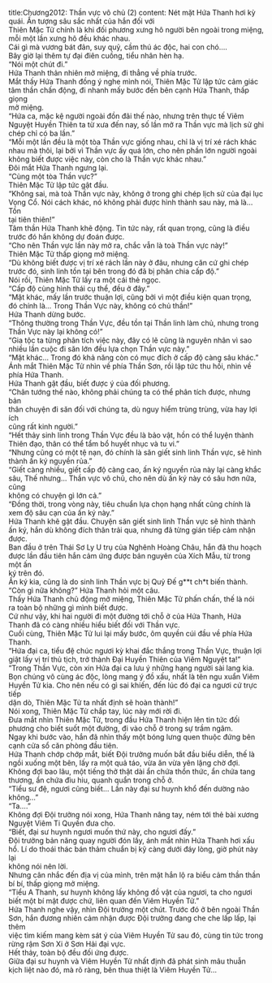 title:Chương2012: Thần vực vô chủ (2)
content:
Nét mặt Hứa Thanh hơi kỳ quái. Ấn tượng sâu sắc nhất của hắn đối với<br>Thiên Mặc Tử chính là khi đối phương xưng hô người bên ngoài trong miệng,<br>mỗi một lần xưng hô đều khác nhau.<br>Cái gì mà vương bát đản, suy quỷ, cầm thú ác độc, hai con chó….<br>Bây giờ lại thêm tự đại điên cuồng, tiểu nhân hèn hạ.<br>“Nói một chút đi.”<br>Hứa Thanh thản nhiên mở miệng, đi thẳng về phía trước.<br>Mắt thấy Hứa Thanh đồng ý nghe mình nói, Thiên Mặc Tử lập tức cảm giác<br>tâm thần chấn động, đi nhanh mấy bước đến bên cạnh Hứa Thanh, thấp giọng<br>mở miệng.<br>“Hứa ca, mặc kệ người ngoài đồn đãi thế nào, nhưng trên thực tế Viêm<br>Nguyệt Huyền Thiên ta từ xưa đến nay, số lần mở ra Thần vực mà lịch sử ghi<br>chép chỉ có ba lần.”<br>“Mỗi một lần đều là một tòa Thần vực giống nhau, chỉ là vị trí xé rách khác<br>nhau mà thôi, lại bởi vì Thần vực ấy quá lớn, cho nên phần lớn người ngoài<br>không biết được việc này, còn cho là Thần vực khác nhau.”<br>Đôi mắt Hứa Thanh ngưng lại.<br>“Cùng một tòa Thần vực?”<br>Thiên Mặc Tử lập tức gật đầu.<br>“Không sai, mà toà Thần vực này, không ở trong ghi chép lịch sử của đại lục<br>Vọng Cổ. Nói cách khác, nó không phải được hình thành sau này, mà là… Tồn<br>tại tiên thiên!”<br>Tâm thần Hứa Thanh khẽ động. Tin tức này, rất quan trọng, cũng là điều<br>trước đó hắn không dự đoán được.<br>“Cho nên Thần vực lần này mở ra, chắc vẫn là toà Thần vực này!”<br>Thiên Mặc Tử thấp giọng mở miệng.<br>“Dù không biết được vị trí xé rách lần này ở đâu, nhưng căn cứ ghi chép<br>trước đó, sinh linh tồn tại bên trong đó đã bị phân chia cấp độ.”<br>Nói rồi, Thiên Mặc Tử lấy ra một cái thẻ ngọc.<br>“Cấp độ cùng hình thái cụ thể, đều ở đây.”<br>“Mặt khác, mấy lần trước thuận lợi, cũng bởi vì một điều kiện quan trọng,<br>đó chính là… Trong Thần Vực này, không có chủ thần!”<br>Hứa Thanh dừng bước.<br>“Thông thường trong Thần Vực, đều tồn tại Thần linh làm chủ, nhưng trong<br>Thần Vực này lại không có!”<br>“Gia tộc ta từng phân tích việc này, đây có lẽ cũng là nguyên nhân vì sao<br>nhiều lần cuộc đi săn lớn đều lựa chọn Thần vực này.”<br>“Mặt khác… Trong đó khả năng còn có mục đích ở cấp độ càng sâu khác.”<br>Ánh mắt Thiên Mặc Tử nhìn về phía Thần Sơn, rồi lập tức thu hồi, nhìn về<br>phía Hứa Thanh.<br>Hứa Thanh gật đầu, biết được ý của đối phương.<br>“Chân tướng thế nào, không phải chúng ta có thể phân tích được, nhưng bản<br>thân chuyện đi săn đối với chúng ta, dù nguy hiểm trùng trùng, vừa hay lợi ích<br>cũng rất kinh người.”<br>“Hết thảy sinh linh trong Thần Vực đều là bảo vật, hồn có thể luyện thành<br>Thiên đạo, thân có thể tẩm bổ huyết nhục và tu vi.”<br>“Nhưng cũng có một tệ nạn, đó chính là săn giết sinh linh Thần vực, sẽ hình<br>thành ấn ký nguyền rủa.”<br>“Giết càng nhiều, giết cấp độ càng cao, ấn ký nguyền rủa này lại càng khắc<br>sâu, Thế nhưng… Thần vực vô chủ, cho nên dù ấn ký này có sâu hơn nữa, cũng<br>không có chuyện gì lớn cả.”<br>“Đồng thời, trong vòng này, tiêu chuẩn lựa chọn hạng nhất cũng chính là<br>xem độ sâu cạn của ấn ký này.”<br>Hứa Thanh khẽ gật đầu. Chuyện săn giết sinh linh Thần vực sẽ hình thành<br>ấn ký, hắn dù không đích thân trải qua, nhưng đã từng gián tiếp cảm nhận được.<br>Ban đầu ở trên Thái Sơ Ly U trụ của Nghênh Hoàng Châu, hắn đã thu hoạch<br>được lần đầu tiên hắn cảm ứng được bản nguyên của Xích Mẫu, từ trong một ấn<br>ký trên đó.<br>Ấn ký kia, cũng là do sinh linh Thần vực bị Quỷ Đế g**t ch*t biến thành.<br>“Còn gì nữa không?” Hứa Thanh hỏi một câu.<br>Thấy Hứa Thanh chủ động mở miệng, Thiên Mặc Tử phấn chấn, thế là nói<br>ra toàn bộ những gì mình biết được.<br>Cứ như vậy, khi hai người đi một đường tới chỗ ở của Hứa Thanh, Hứa<br>Thanh đã có càng nhiều hiểu biết đối với Thần vực.<br>Cuối cùng, Thiên Mặc Tử lui lại mấy bước, ôm quyền cúi đầu về phía Hứa<br>Thanh.<br>“Hứa đại ca, tiểu đệ chúc ngươi kỳ khai đắc thắng trong Thần Vực, thuận lợi<br>giật lấy vị trí thủ tịch, trở thành Đại Huyền Thiên của Viêm Nguyệt ta!”<br>“Trong Thần Vực, còn xin Hứa đại ca lưu ý những hạng người sài lang kia.<br>Bọn chúng vô cùng ác độc, lòng mang ý đồ xấu, nhất là tên ngu xuẩn Viêm<br>Huyền Tử kia. Cho nên nếu có gì sai khiến, đến lúc đó đại ca ngươi cứ trực tiếp<br>dặn dò, Thiên Mặc Tử ta nhất định sẽ hoàn thành!”<br>Nói xong, Thiên Mặc Tử chắp tay, lúc này mới rời đi.<br>Đưa mắt nhìn Thiên Mặc Tử, trong đầu Hứa Thanh hiện lên tin tức đối<br>phương cho biết suốt một đường, đi vào chỗ ở trong sự trầm ngâm.<br>Ngay khi bước vào, hắn đã nhìn thấy một bóng lưng quen thuộc đứng bên<br>cạnh cửa sổ căn phòng đầu tiên.<br>Hứa Thanh chớp chớp mắt, biết Đội trưởng muốn bắt đầu biểu diễn, thế là<br>ngồi xuống một bên, lấy ra một quả táo, vừa ăn vừa yên lặng chờ đợi.<br>Không đợi bao lâu, một tiếng thở thật dài ẩn chứa thổn thức, ẩn chứa tang<br>thương, ẩn chứa đìu hiu, quanh quẩn trong chỗ ở.<br>“Tiểu sư đệ, ngươi cũng biết… Lần này đại sư huynh khổ đến dường nào<br>không…”<br>“Ta….”<br>Không đợi Đội trưởng nói xong, Hứa Thanh nâng tay, ném tới thẻ bài xương<br>Nguyệt Viêm Ti Quyền đưa cho.<br>“Biết, đại sư huynh ngươi muốn thứ này, cho ngươi đấy.”<br>Đội trưởng bản năng quay người đón lấy, ánh mắt nhìn Hứa Thanh hơi xấu<br>hổ. Lí do thoái thác bán thảm chuẩn bị kỹ càng dưới đáy lòng, giờ phút này lại<br>không nói nên lời.<br>Nhưng cân nhắc đến địa vị của mình, trên mặt hắn lộ ra biểu cảm thần thần<br>bí bí, thấp giọng mở miệng.<br>“Tiểu A Thanh, sư huynh không lấy không đồ vật của ngươi, ta cho ngươi<br>biết một bí mật được chứ, liên quan đến Viêm Huyền Tử.”<br>Hứa Thanh nghe vậy, nhìn Đội trưởng một chút. Trước đó ở bên ngoài Thần<br>Sơn, hắn đương nhiên cảm nhận được Đội trưởng đang che che lấp lấp, lại thêm<br>việc tìm kiếm mang kèm sát ý của Viêm Huyền Tử sau đó, cùng tin tức trong<br>rừng rậm Sơn Xi ở Sơn Hải đại vực.<br>Hết thảy, toàn bộ đều đối ứng được.<br>Giữa đại sư huynh và Viêm Huyền Tử nhất định đã phát sinh mâu thuẫn<br>kịch liệt nào đó, mà rõ ràng, bên thua thiệt là Viêm Huyền Tử…